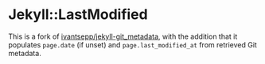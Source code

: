 # Jekyll::LastModified

This is a fork of [ivantsepp/jekyll-git_metadata](https://github.com/ivantsepp/jekyll-git_metadata), with the addition that it populates `page.date` (if unset) and `page.last_modified_at` from retrieved Git metadata.
